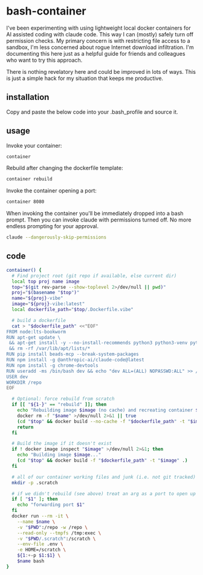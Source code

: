 # bash-container

I've been experimenting with using lightweight local docker containers for
AI assisted coding with claude code. This way I can (mostly) safely turn off permission 
checks. My primary concern is with restricting file access to a sandbox, I'm less concerned 
about rogue Internet download infiltration. I'm documenting this here just as a helpful 
guide for friends and colleagues who want to try this approach.

There is nothing revelatory here and could be improved in lots of ways. This is just
a simple hack for my situation that keeps me productive.

## installation
Copy and paste the below code into your .bash_profile and source it.

## usage

Invoke your container:
```bash
container
```

Rebuild after changing the dockerfile template:
```bash
container rebuild
```

Invoke the container opening a port:
```bash
container 8080
```

When invoking the container you'll be immediately dropped into a bash prompt. Then you
can invoke claude with permissions turned off. No more endless prompting for your
approval.
```bash
claude --dangerously-skip-permissions
```

## code

```bash
container() {
  # Find project root (git repo if available, else current dir)
  local top proj name image
  top="$(git rev-parse --show-toplevel 2>/dev/null || pwd)"
  proj="$(basename "$top")"
  name="${proj}-vibe"
  image="${proj}-vibe:latest"
  local dockerfile_path="$top/.Dockerfile.vibe"

  # build a dockerfile
  cat > "$dockerfile_path" <<"EOF"
FROM node:lts-bookworm
RUN apt-get update \
 && apt-get install -y --no-install-recommends python3 python3-venv python3-pip \
 && rm -rf /var/lib/apt/lists/*
RUN pip install beads-mcp --break-system-packages
RUN npm install -g @anthropic-ai/claude-code@latest
RUN npm install -g chrome-devtools
RUN useradd -ms /bin/bash dev && echo "dev ALL=(ALL) NOPASSWD:ALL" >> /etc/sudoers
USER dev
WORKDIR /repo
EOF

  # Optional: force rebuild from scratch
  if [[ "${1-}" == "rebuild" ]]; then
    echo "Rebuilding image $image (no cache) and recreating container $name..."
    docker rm -f "$name" >/dev/null 2>&1 || true
    (cd "$top" && docker build --no-cache -f "$dockerfile_path" -t "$image" .)
    return
  fi

  # Build the image if it doesn't exist
  if ! docker image inspect "$image" >/dev/null 2>&1; then
    echo "Building image $image..."
    (cd "$top" && docker build -f "$dockerfile_path" -t "$image" .)
  fi

  # all of our container working files and junk (i.e. not git tracked) go here
  mkdir -p .scratch

  # if we didn't rebuild (see above) treat an arg as a port to open up on the container
  if [ "$1" ]; then
  	echo "forwarding port $1"
  fi
  docker run --rm -it \
	--name $name \
	-v "$PWD":/repo -w /repo \
	--read-only --tmpfs /tmp:exec \
	-v "$PWD/.scratch":/scratch \
	--env-file .env \
	-e HOME=/scratch \
	${1:+-p $1:$1} \
	$name bash
}
```